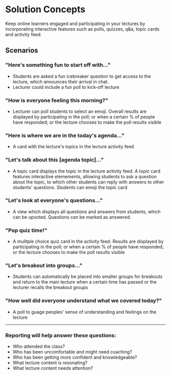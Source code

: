 # Solution Concepts
Keep online learners engaged and participating in your lectures by incorporating interactive features such as polls, quizzes, q&a, topic cards and activity feed.

## Scenarios

### "Here's something fun to start off with..."
* Students are asked a fun icebreaker question to get access to the lecture, which announces their arrival in chat.
* Lecturer could include a fun poll to kick-off lecture

### "How is everyone feeling this morning?"
* Lecturer can poll students to select an emoji. Overall results are displayed by participating in the poll; or when a certain % of people have responded; or the lecture chooses to make the poll results visible

### "Here is where we are in the today's agenda..."
* A card with the lecture's topics in the lecture activity feed

### "Let's talk about this [agenda topic]..."
* A topic card displays the topic in the lecture activity feed.  A topic card features interactive elemements, allowing students to ask a question about the topic, to which other students can reply with answers to other students' questions. Students can emoji the topic card

### "Let's look at everyone's questions..."
* A view which displays all questions and answers from students, which can be upvoted. Questions can be marked as answered.

### "Pop quiz time!"
* A mulitple choice quiz card in the activity feed. Results are displayed by participating in the poll; or when a certain % of people have responded; or the lecture chooses to make the poll results visible

### "Let's breakout into groups..."
* Students can automatically be placed into smaller groups for breakouts and return to the main lecture when a certain time has passed or the lecturer recalls the breakout groups

### "How well did everyone understand what we covered today?"
* A poll to guage peoples' sense of understanding and feelings on the lecture

---

### Reporting will help answer these questions:
* Who attended the class?
* Who has been uncomfortable and might need coaching?
* Who has been getting more confident and knowledgeable?
* What lecture content is resonating?
* What lecture content needs attention?